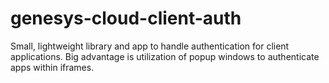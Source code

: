 # genesys-cloud-client-auth
Small, lightweight library and app to handle authentication for client applications. Big advantage is utilization of popup windows to authenticate apps within iframes.
